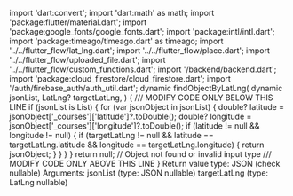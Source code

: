 import 'dart:convert'; import 'dart:math' as math; import 'package:flutter/material.dart'; import 'package:google_fonts/google_fonts.dart'; import 'package:intl/intl.dart'; import 'package:timeago/timeago.dart' as timeago; import '../../flutter_flow/lat_lng.dart'; import '../../flutter_flow/place.dart'; import '../../flutter_flow/uploaded_file.dart'; import '../../flutter_flow/custom_functions.dart'; import '/backend/backend.dart'; import 'package:cloud_firestore/cloud_firestore.dart'; import '/auth/firebase_auth/auth_util.dart'; dynamic findObjectByLatLng( dynamic jsonList, LatLng? targetLatLng, ) { /// MODIFY CODE ONLY BELOW THIS LINE if (jsonList is List<dynamic>) { for (var jsonObject in jsonList) { double? latitude = jsonObject['_courses']['latitude']?.toDouble(); double? longitude = jsonObject['_courses']['longitude']?.toDouble(); if (latitude != null && longitude != null) { if (targetLatLng != null && latitude == targetLatLng.latitude && longitude == targetLatLng.longitude) { return jsonObject; } } } } return null; // Object not found or invalid input type /// MODIFY CODE ONLY ABOVE THIS LINE } Return value type: JSON (check nullable) Arguments: jsonList (type: JSON nullable) targetLatLng (type: LatLng nullable)